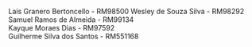 Laís Granero Bertoncello - RM98500
Wesley de Souza Silva - RM98292  
Samuel Ramos de Almeida - RM99134  
Kayque Moraes Dias - RM97592  
Guilherme Silva dos Santos - RM551168
